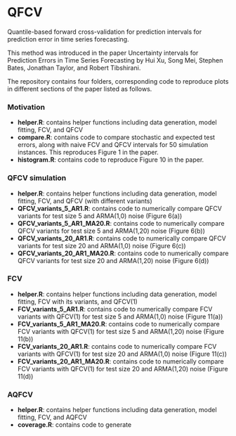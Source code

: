 # QFCV

Quantile-based forward cross-validation for prediction intervals for prediction error in time series forecasting. 

This method was introduced in the paper Uncertainty intervals for Prediction Errors in Time Series
Forecasting by Hui Xu, Song Mei, Stephen Bates, Jonathan Taylor, and Robert Tibshirani. 

The repository contains four folders, corresponding code to reproduce plots in different sections of the paper listed as follows. 

### Motivation 
- **helper.R**: contains helper functions including data generation, model fitting, FCV, and QFCV
- **compare.R**: contains code to compare stochastic and expected test errors, along with naive FCV and QFCV intervals for 50 simulation instances. This reproduces Figure 1 in the paper.
- **histogram.R**: contains code to reproduce Figure 10 in the paper.
  
### QFCV simulation
- **helper.R**: contains helper functions including data generation, model fitting, FCV, and QFCV (with different variants)
- **QFCV_variants_5_AR1.R**: contains code to numerically compare QFCV variants for test size 5 and ARMA(1,0) noise (Figure 6(a))
- **QFCV_variants_5_AR1_MA20.R**: contains code to numerically compare QFCV variants for test size 5 and ARMA(1,20) noise (Figure 6(b))
- **QFCV_variants_20_AR1.R**: contains code to numerically compare QFCV variants for test size 20 and ARMA(1,0) noise (Figure 6(c))
- **QFCV_variants_20_AR1_MA20.R**: contains code to numerically compare QFCV variants for test size 20 and ARMA(1,20) noise (Figure 6(d))

### FCV
- **helper.R**: contains helper functions including data generation, model fitting, FCV with its variants, and QFCV(1)
- **FCV_variants_5_AR1.R**: contains code to numerically compare FCV variants with QFCV(1) for test size 5 and ARMA(1,0) noise (Figure 11(a))
- **FCV_variants_5_AR1_MA20.R**: contains code to numerically compare FCV variants with QFCV(1) for test size 5 and ARMA(1,20) noise (Figure 11(b))
- **FCV_variants_20_AR1.R**: contains code to numerically compare FCV variants with QFCV(1) for test size 20 and ARMA(1,0) noise (Figure 11(c))
- **FCV_variants_20_AR1_MA20.R**: contains code to numerically compare FCV variants with QFCV(1) for test size 20 and ARMA(1,20) noise (Figure 11(d))

### AQFCV
- **helper.R**: contains helper functions including data generation, model fitting, FCV, and AQFCV
- **coverage.R**: contains code to generate 
